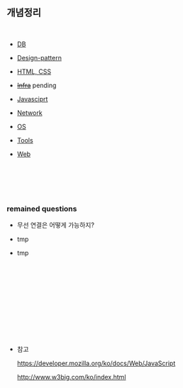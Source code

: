 ## 개념정리

<br>

- [DB](./DB/)

- [Design-pattern](./DesignPattern/)

- [HTML, CSS](./HTML-CSS/)

- ~~[Infra](./Infra/)~~ pending

- [Javasciprt](./Javascript/)

- [Network](./Network/)

- [OS](./OS/)

- [Tools](./Tools/)

- [Web](./Web/)

<br>
<br>
<br>
<br>

### **remained questions**

- 무선 연결은 어떻게 가능하지?

- tmp

- tmp

<br>
<br>
<br>
<br>
<br>
<br>
<br>
<br>
<br>
<br>

- 참고

  https://developer.mozilla.org/ko/docs/Web/JavaScript

  http://www.w3big.com/ko/index.html
